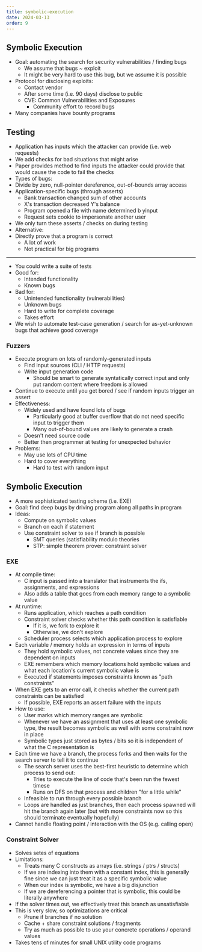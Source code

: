 ```yaml
---
title: symbolic-execution
date: 2024-03-13
order: 9
---
```


## Symbolic Execution

- Goal: automating the search for security vulnerabilities / finding bugs
  - We assume that bugs ~ exploit
  - It might be very hard to use this bug, but we assume it is possible
- Protocol for disclosing exploits:
  - Contact vendor
  - After some time (i.e. 90 days) disclose to public
  - CVE: Common Vulnerabilities and Exposures
    - Community effort to record bugs
- Many companies have bounty programs

## Testing

- Application has inputs which the attacker can provide (i.e. web requests)
- We add checks for bad situations that might arise
- Paper provides method to find inputs the attacker could provide that would cause the code to fail the checks
- Types of bugs:
- Divide by zero, null-pointer dereference, out-of-bounds array access
- Application-specific bugs (through asserts)
  - Bank transaction changed sum of other accounts
  - X's transaction decreased Y's balance
  - Program opened a file with name determined b yinput
  - Request sets cookie to impersonate another user
- We only turn these asserts / checks on during testing
- Alternative:
- Directly prove that a program is correct
  - A lot of work
  - Not practical for big programs

---

- You could write a suite of tests
- Good for:
  - Intended functionality
  - Known bugs
- Bad for:
  - Unintended functionality (vulnerabilities)
  - Unknown bugs
  - Hard to write for complete coverage
  - Takes effort
- We wish to automate test-case generation / search for as-yet-unknown bugs that achieve good coverage

### Fuzzers

- Execute program on lots of randomly-generated inputs
  - Find input sources (CLI / HTTP requests)
  - Write input generation code
    - Should be smart to generate syntatically correct input and only put random content where freedom is allowed
- Continue to execute until you get bored / see if random inputs trigger an assert
- Effectiveness:
  - Widely used and have found lots of bugs
    - Particularly good at buffer overflow that do not need specific input to trigger them
    - Many out-of-bound values are likely to generate a crash
  - Doesn't need source code
  - Better then programmer at testing for unexpected behavior
- Problems:
  - May use lots of CPU time
  - Hard to cover everything
    - Hard to test with random input

## Symbolic Execution

- A more sophisticated testing scheme (i.e. EXE)
- Goal: find deep bugs by driving program along all paths in program
- Ideas:
  - Compute on symbolic values
  - Branch on each if statement
  - Use constraint solver to see if branch is possible
    - SMT queries (satisfiability modulo theories
    - STP: simple theorem prover: constraint solver

### EXE

- At compile time:
  - C input is passed into a translator that instruments the ifs, assignments, and expressions
  - Also adds a table that goes from each memory range to a symbolic value
- At runtime:
  - Runs application, which reaches a path condition
  - Constraint solver checks whether this path condition is satisfiable
    - If it is, we fork to explore it
    - Otherwise, we don't explore
  - Scheduler process selects which application process to explore
- Each variable / memory holds an expression in terms of inputs
  - They hold symbolic values, not concrete values since they are dependent on inputs
  - EXE remembers which memory locations hold symbolic values and what each location's current symbolic value is
  - Executed if statements imposes constraints known as "path constraints"
- When EXE gets to an error call, it checks whether the current path constraints can be satisfied
  - If possible, EXE reports an assert failure with the inputs
- How to use:
  - User marks which memory ranges are symbolic
  - Whenever we have an assignment that uses at least one symbolic type, the result becomes symbolic as well with some constraint now in place
  - Symbolic types just stored as bytes / bits so it is independent of what the C representation is
- Each time we have a branch, the process forks and then waits for the search server to tell it to continue
  - The search server uses the best-first heuristic to determine which process to send out:
    - Tries to execute the line of code that's been run the fewest timese
    - Runs on DFS on that process and children "for a little while"
  - Infeasible to run through every possible branch
  - Loops are handled as just branches, then each process spawned will hit the branch again later (but with more constraints now so this should terminate eventually hopefully)
- Cannot handle floating point / interaction with the OS (e.g. calling open)

### Constraint Solver

- Solves setes of equations
- Limitations:
  - Treats many C constructs as arrays (i.e. strings / ptrs / structs)
  - If we are indexing into them with a constant index, this is generally fine since we can just treat it as a specific symbolic value
  - When our index is symbolic, we have a big disjunction
  - If we are dereferencing a pointer that is symbolic, this could be literally anywhere
- If the solver times out, we effectively treat this branch as unsatisfiable
- This is very slow, so optimizations are critical
  - Prune if branches if no solution
  - Cache + share constraint solutions / fragments
  - Try as much as possible to use your concrete operations / operand values
- Takes tens of minutes for small UNIX utility code programs
